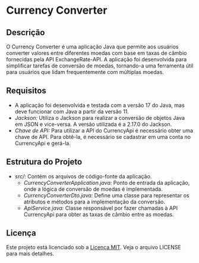# Currency Converter

## Descrição

O Currency Converter é uma aplicação Java que permite aos usuários converter valores entre diferentes moedas com base em taxas de câmbio fornecidas pela API ExchangeRate-API. A aplicação foi desenvolvida para simplificar tarefas de conversão de moedas, tornando-a uma ferramenta útil para usuários que lidam frequentemente com múltiplas moedas.

## Requisitos

- A aplicação foi desenvolvida e testada com a versão 17 do Java, mas deve funcionar com Java a partir da versão 11.
- *Jackson:* Utiliza o Jackson para realizar a conversão de objetos Java em JSON e vice-versa. A versão utilizada é a 2.17.0 do Jackson.
- *Chave de API:* Para utilizar a API do CurrencyApi é necessário obter uma chave de API. Para obtê-la, é necessário se cadastrar em uma conta no CurrencyApi e gerá-la.

## Estrutura do Projeto

- *src/:* Contém os arquivos de código-fonte da aplicação.
  - *CurrencyConverterApplication.java:* Ponto de entrada da aplicação, onde a lógica de conversão de moedas é implementada.
  - *CurrencyConverterDto.java:* Define uma classe para representar os atributos e métodos para a implementação da conversão.
  - *ApiService.java:* Classe responsável por fazer chamadas à API CurrencyApi para obter as taxas de câmbio entre as moedas.

## Licença

Este projeto está licenciado sob a [Licença MIT](LICENSE). Veja o arquivo LICENSE para mais detalhes.